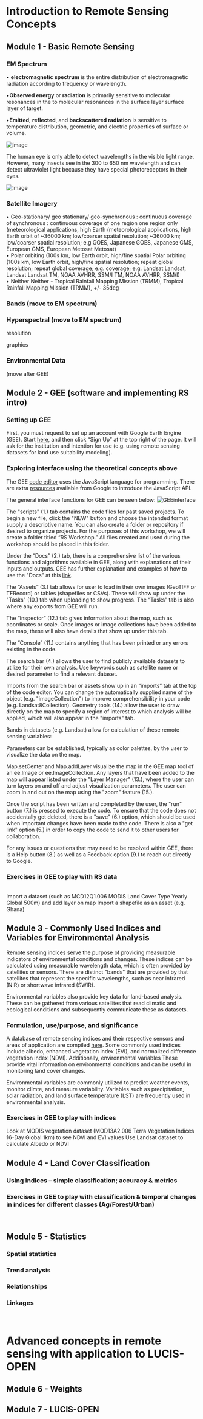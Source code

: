 # Introduction to Remote Sensing Concepts

## Module 1 - Basic Remote Sensing 
### EM Spectrum 
• **electromagnetic spectrum** is the entire distribution of electromagnetic radiation according to frequency or wavelength. 

•**Observed energy** or **radiation** is primarily sensitive to molecular resonances in the to molecular resonances in the surface layer surface layer of target. 

•**Emitted**, **reflected**, and **backscattered radiation** is sensitive to temperature distribution, geometric, and electric properties of surface or volume. 

![image](https://user-images.githubusercontent.com/87503837/130260547-5c76cddd-c913-4adb-b183-c50604eee563.png)

The human eye is only able to detect wavelengths in the visible light range. However, many insects see in the 300 to 650 nm wavelength and can detect ultraviolet light because   they have special photoreceptors in their eyes.   


![image](https://user-images.githubusercontent.com/87503837/130195843-a8aea0e9-def9-40c4-80ce-b562fd56e918.png)




### Satellite Imagery 
•	Geo-stationary/ geo stationary/ geo-synchronous : continuous coverage of synchronous : continuous coverage of one region one region only (meteorological applications, high Earth (meteorological applications, high Earth orbit of ~36000 km; low/coarser spatial resolution; ~36000 km; low/coarser spatial resolution; e.g GOES, Japanese GOES, Japanese GMS, European GMS, European Metosat Metosat)   
•	Polar orbiting (100s km, low Earth orbit, high/fine spatial Polar orbiting (100s km, low Earth orbit, high/fine spatial resolution; repeat global resolution; repeat global coverage; e.g. coverage; e.g. Landsat Landsat, Landsat Landsat TM, NOAA AVHRR, SSM/I TM, NOAA AVHRR, SSM/I)  
•	Neither Neither - Tropical Rainfall Mapping Mission (TRMM), Tropical Rainfall Mapping Mission (TRMM), +/- 35deg 

### Bands (move to EM spectrum)
### Hyperspectral (move to EM spectrum)
resolution

graphics
### Environmental Data  
(move after GEE)
<br>

## Module 2 - GEE (software and implementing RS intro)
### Setting up GEE
First, you must request to set up an account with Google Earth Engine (GEE). Start [here](https://earthengine.google.com/), and then click “Sign Up” at the top right of the page. It will ask for the institution and intention for use (e.g. using remote sensing datasets for land use suitability modeling).



### Exploring interface using the theoretical concepts above
The GEE [code editor](code.earthengine.google.com) uses the JavaScript language for programming. There are extra [resources](https://developers.google.com/earth-engine/tutorials/tutorial_api_01) available from Google to introduce the JavaScript API.

The general interface functions for GEE can be seen below:
![GEEinterface](https://user-images.githubusercontent.com/84922404/132246323-4b2d7dee-6cdc-4828-aa9a-b3ab4193ffa5.png)

The "scripts" (1.) tab contains the code files for past saved projects. To begin a new file, click the "NEW" button and choose the intended format supply a descriptive name.  You can also create a folder or repository if desired to organize projects. For the purposes of this workshop, we will create a folder titled “RS Workshop.” All files created and used during the workshop should be placed in this folder. 

Under the “Docs” (2.) tab, there is a comprehensive list of the various functions and algorithms available in GEE, along with explanations of their inputs and outputs. GEE has further explanation and examples of how to use the "Docs" at this [link](https://developers.google.com/earth-engine/guides/getstarted#earth-engine-algorithms).

The “Assets” (3.) tab allows for user to load in their own images (GeoTIFF or TFRecord) or tables (shapefiles or CSVs). These will show up under the "Tasks" (10.) tab when uploading to show progress. The “Tasks” tab is also where any exports from GEE will run.

The “Inspector” (12.) tab gives information about the map, such as coordinates or scale. Once images or image collections have been added to the map, these will also have details that show up under this tab.

The “Console” (11.) contains anything that has been printed or any errors existing in the code.

The search bar (4.) allows the user to find publicly available datasets to utilize for their own analysis. Use keywords such as satellite name or desired parameter to find a relevant dataset.

Imports from the search bar or assets show up in an “imports” tab at the top of the code editor. You can change the automatically supplied name of the object (e.g. "imageCollection") to improve comprehensibility in your code (e.g. Landsat8Collection). Geometry tools (14.) allow the user to draw directly on the map to specify a region of interest to which analysis will be applied, which will also appear in the "imports" tab.

Bands in datasets (e.g. Landsat) allow for calculation of these remote sensing variables:

Parameters can be established, typically as color palettes, by the user to visualize the data on the map.

Map.setCenter and Map.addLayer visualize the map in the GEE map tool of an ee.Image or ee.ImageCollection. Any layers that have been added to the map will appear listed under the "Layer Manager" (13.), where the user can turn layers on and off and adjust visualization parameters. The user can zoom in and out on the map using the "zoom" feature (15.).

Once the script has been written and completed by the user, the "run" button (7.) is pressed to execute the code. To ensure that the code does not accidentally get deleted, there is a "save" (6.) option, which should be used when important changes have been made to the code. There is also a "get link" option (5.) in order to copy the code to send it to other users for collaboration.

For any issues or questions that may need to be resolved within GEE, there is a Help button (8.) as well as a Feedback option (9.) to reach out directly to Google.

### Exercises in GEE to play with RS data  
<br>
Import a dataset (such as MCD12Q1.006 MODIS Land Cover Type Yearly Global 500m) and add layer on map 
Import a shapefile as an asset (e.g. Ghana)


## Module 3 - Commonly Used Indices and Variables for Environmental Analysis
Remote sensing indices serve the purpose of providing measurable indicators of environmental conditions and changes. These indices can be calculated using measurable wavelength data, which is often provided by satellites or sensors. There are distinct "bands" that are provided by that satellites that represent the specific wavelengths, such as near infrared (NIR) or shortwave infrared (SWIR).

Environmental variables also provide key data for land-based analysis. These can be gathered from various satellites that read climatic and ecological conditions and subsequently communicate these as datasets.

### Formulation, use/purpose, and significance
A database of remote sensing indices and their respective sensors and areas of application are compiled [here](https://www.indexdatabase.de/). Some commonly used indices include albedo, enhanced vegetation index (EVI), and normalized difference vegetation index (NDVI). Additionally, environmental variables These provide vital information on environmental conditions and can be useful in monitoring land cover changes.

Environmental variables are commonly utilized to predict weather events, monitor climte, and measure variability. Variables such as precipitation, solar radiation, and land surface temperature (LST) are frequently used in environmental analysis.
### Exercises in GEE to play with indices  
Look at MODIS vegetation dataset (MOD13A2.006 Terra Vegetation Indices 16-Day Global 1km) to see NDVI and EVI values
Use Landsat dataset to calculate Albedo or NDVI

## Module 4 - Land Cover Classification
### Using indices – simple classification; accuracy & metrics
### Exercises in GEE to play with classification & temporal changes in indices for different classes (Ag/Forest/Urban)
<br>

## Module 5 - Statistics 
### Spatial statistics
### Trend analysis
### Relationships
### Linkages
<br>

# Advanced concepts in remote sensing with application to LUCIS-OPEN 

## Module 6 - Weights 
## Module 7 - LUCIS-OPEN
